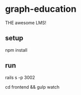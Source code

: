 # graph-education
THE awesome LMS!

## setup
npm install

## run
rails s -p 3002

cd frontend && gulp watch
